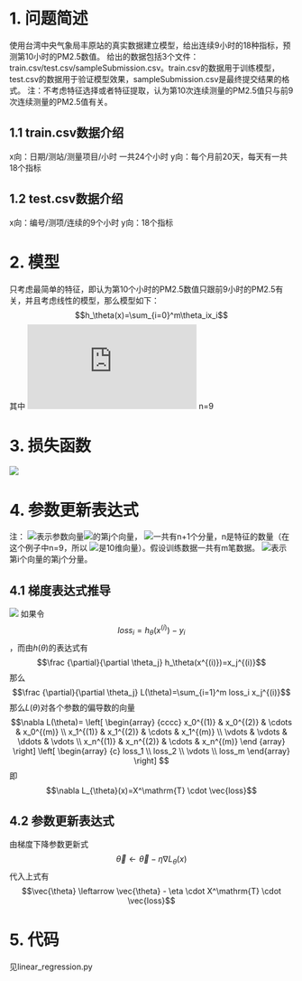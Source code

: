 ﻿# 1. 问题简述
<script type="text/javascript" src="http://cdn.mathjax.org/mathjax/latest/MathJax.js?config=default"></script>
使用台湾中央气象局丰原站的真实数据建立模型，给出连续9小时的18种指标，预测第10小时的PM2.5数值。
给出的数据包括3个文件：train.csv/test.csv/sampleSubmission.csv。train.csv的数据用于训练模型，test.csv的数据用于验证模型效果，sampleSubmission.csv是最终提交结果的格式。
注：不考虑特征选择或者特征提取，认为第10次连续测量的PM2.5值只与前9次连续测量的PM2.5值有关。
## 1.1 train.csv数据介绍

x向：日期/测站/测量项目/小时
一共24个小时
y向：每个月前20天，每天有一共18个指标
## 1.2 test.csv数据介绍

x向：编号/测项/连续的9个小时
y向：18个指标
# 2. 模型
只考虑最简单的特征，即认为第10个小时的PM2.5数值只跟前9小时的PM2.5有关，并且考虑线性的模型，那么模型如下：
$$h_\theta(x)=\sum_{i=0}^m\theta_ix_i$$
其中
![](http://latex.codecogs.com/gif.latex?x_0=1)
n=9
# 3. 损失函数
![](http://latex.codecogs.com/gif.latex?L(\\theta)=\\frac{1}{2}\\sum_{i=1}^m\\left[h_\\theta(x^{(i)})-y_i\\right]^2)
# 4. 参数更新表达式
注：
![](http://latex.codecogs.com/gif.latex?\\theta_j)表示参数向量![](http://latex.codecogs.com/gif.latex?\\theta)的第j个向量，
![](http://latex.codecogs.com/gif.latex?\\theta)一共有n+1个分量，n是特征的数量（在这个例子中n=9，所以
![](http://latex.codecogs.com/gif.latex?\\theta)是10维向量）。假设训练数据一共有m笔数据。
![](http://latex.codecogs.com/gif.latex?x_j^{(i)})表示第i个向量的第j个分量。
## 4.1 梯度表达式推导
![](http://latex.codecogs.com/gif.latex?\\frac{\\partial}{\\partial\\theta_j}L(\\theta)=\\sum_{i=1}^m\\left[h_\\theta(x^{(i)})-y_i\\right]\\frac{\\partial}{\\partial\\theta_j}h_\\theta(x^{(i)}))
如果令$$loss_i=h_\theta(x^{(i)})-y_i$$，而由$h(\theta)$的表达式有$$\frac {\partial}{\partial \theta_j} h_\theta(x^{(i)})=x_j^{(i)}$$
那么$$\frac {\partial}{\partial \theta_j} L(\theta)=\sum_{i=1}^m loss_i x_j^{(i)}$$
那么$L(\theta)$对各个参数的偏导数的向量$$\nabla L(\theta)=
\left[ 
\begin{array} {cccc}
x_0^{(1)} & x_0^{(2)} & \cdots & x_0^{(m)}  \\
x_1^{(1)} & x_1^{(2)} & \cdots & x_1^{(m)}  \\
\vdots & \vdots & \ddots & \vdots \\
x_n^{(1)} & x_n^{(2)} & \cdots & x_n^{(m)}
\end {array}
\right] 
\left[ 
\begin{array} {c}
loss_1 \\
loss_2 \\
\vdots \\
loss_m
\end{array} 
\right]
$$
即
$$\nabla L_{\theta}(x)=X^\mathrm{T} \cdot \vec{loss}$$
## 4.2 参数更新表达式
由梯度下降参数更新式
$$\vec{\theta} \leftarrow \vec{\theta} - \eta \nabla L_{\theta}(x)$$
代入上式有
$$\vec{\theta} \leftarrow \vec{\theta} - \eta \cdot X^\mathrm{T} \cdot \vec{loss}$$
# 5. 代码
见linear_regression.py